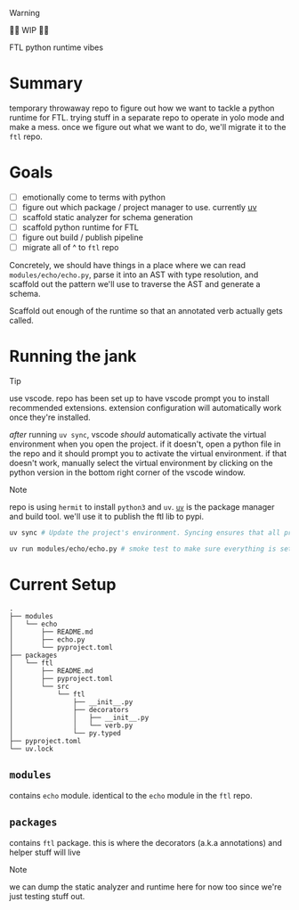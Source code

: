 > [!WARNING]
> 👨‍💻 WIP 👩‍💻

FTL python runtime vibes


# Summary
temporary throwaway repo to figure out how we want to tackle a python runtime for FTL. trying stuff in a separate repo to operate in yolo mode and make a mess. once we figure out what we want to do, we'll migrate it to the `ftl` repo.


# Goals
- [ ] emotionally come to terms with python
- [ ] figure out which package / project manager to use. currently [uv](https://docs.astral.sh/uv/)
- [ ] scaffold static analyzer for schema generation
- [ ] scaffold python runtime for FTL
- [ ] figure out build / publish pipeline
- [ ] migrate all of ^ to `ftl` repo

Concretely, we should have things in a place where we can read `modules/echo/echo.py`, parse it into an AST with type resolution, and scaffold out the pattern we'll use to traverse the AST and generate a schema.

Scaffold out enough of the runtime so that an annotated verb actually gets called.


# Running the jank

> [!TIP]
> use vscode. repo has been set up to have vscode prompt you to install recommended extensions. extension configuration will automatically work once they're installed. 
> 
> _after_ running `uv sync`, vscode _should_ automatically activate the virtual environment when you open the project. if it doesn't, open a python file in the repo and it should prompt you to activate the virtual environment. if that doesn't work, manually select the virtual environment by clicking on the python version in the bottom right corner of the vscode window. 

> [!NOTE]
> repo is using `hermit` to install `python3` and `uv`. [`uv`](https://docs.astral.sh/uv/) is the package manager and build tool. we'll use it to publish the ftl lib to pypi.


```bash
uv sync # Update the project's environment. Syncing ensures that all project dependencies are installed and up-to-date with the lockfile.

uv run modules/echo/echo.py # smoke test to make sure everything is setup correctly
```


# Current Setup
```
.
├── modules
│   └── echo
│       ├── README.md
│       ├── echo.py
│       └── pyproject.toml
├── packages
│   └── ftl
│       ├── README.md
│       ├── pyproject.toml
│       └── src
│           └── ftl
│               ├── __init__.py
│               ├── decorators
│               │   ├── __init__.py
│               │   └── verb.py
│               └── py.typed
├── pyproject.toml
└── uv.lock
```

## `modules`
contains `echo` module. identical to the `echo` module in the `ftl` repo.

## `packages`
contains `ftl` package. this is where the decorators (a.k.a annotations) and helper stuff will live

> [!NOTE]
> we can dump the static analyzer and runtime here for now too since we're just testing stuff out.